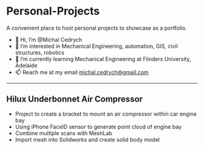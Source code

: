 # Personal-Projects
 A convenient place to host personal projects to showcase as a portfolio.

- 👋 Hi, I’m @Michal Cedrych
- 👀 I’m interested in Mechanical Engineering, automation, GIS, civil structures, robotics
- 🌱 I’m currently learning Mechanical Engineering at Flinders University, Adelaide
- 📫 Reach me at my email michal.cedrych@gmail.com

***

## Hilux Underbonnet Air Compressor

- Project to create a bracket to mount an air compressor within car engine bay
- Using iPhone FaceID sensor to generate point cloud of engine bay
- Combine multiple scans with MeshLab
- Import mesh into Solidworks and create solid body model
